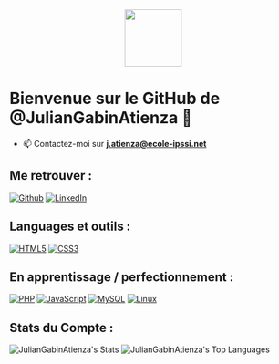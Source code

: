 <div id="header" align="center">
  <img src="https://media.tenor.com/6JptszQgCnkAAAAj/text-work.gif" width="100"/>
</div>

# Bienvenue sur le GitHub de @JulianGabinAtienza 👋

- 📫 Contactez-moi sur **j.atienza@ecole-ipssi.net**

## Me retrouver :

[![Github](https://img.shields.io/badge/-GitHub-000?&logo=GitHub&logoColor=FFF)](https://www.github.com/JulianGabinAtienza)
[![LinkedIn](https://img.shields.io/badge/-LinkedIn-000?&logo=LinkedIn&logoColor=0A66C2)](https://www.linkedin.com/in/julian-atienza-389a9a2a0/)

## Languages et outils :

[![HTML5](https://img.shields.io/badge/-HTML5-000?&logo=HTML5&logoColor=E34F26)]()
[![CSS3](https://img.shields.io/badge/-CSS3-000?&logo=CSS3&logoColor=1572B6)]()

## En apprentissage / perfectionnement :

[![PHP](https://img.shields.io/badge/-PHP-000?&logo=PHP&logoColor=777BB4)]()
[![JavaScript](https://img.shields.io/badge/-JavaScript-000?&logo=JavaScript&logoColor=F7DF1E)]()
[![MySQL](https://img.shields.io/badge/-MySQL-000?&logo=MySQL&logoColor=4479A1)]()
[![Linux](https://img.shields.io/badge/-Linux-000?&logo=Linux&logoColor=FCC624)]()

## Stats du Compte :

![JulianGabinAtienza's Stats](https://github-readme-stats.vercel.app/api?username=JulianGabinAtienza&theme=ambient_gradient&show_icons=true&hide_border=true&count_private=true) ![JulianGabinAtienza's Top Languages](https://github-readme-stats.vercel.app/api/top-langs/?username=JulianGabinAtienza&theme=ambient_gradient&show_icons=true&hide_border=true&layout=compact)
